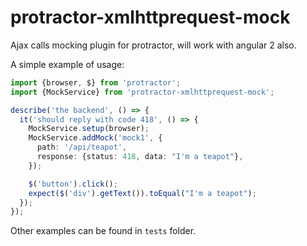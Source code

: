 # protractor-xmlhttprequest-mock
Ajax calls mocking plugin for protractor, will work with angular 2 also.

A simple example of usage:

```ts
import {browser, $} from 'protractor';
import {MockService} from 'protractor-xmlhttprequest-mock';

describe('the backend', () => {
  it('should reply with code 418', () => {
    MockService.setup(browser);
    MockService.addMock('mock1', {
      path: '/api/teapot',
      response: {status: 418, data: "I'm a teapot"},
    });

    $('button').click();
    expect($('div').getText()).toEqual("I'm a teapot");
  });
});
```

Other examples can be found in `tests` folder.
